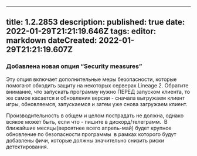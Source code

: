 
---
title: 1.2.2853
description: 
published: true
date: 2022-01-29T21:21:19.646Z
tags: 
editor: markdown
dateCreated: 2022-01-29T21:21:19.607Z
---		
		
### Добавлена новая опция “Security measures”
Эту опция включает дополнительные меры безопасности, которые помогают обходить защиту на некоторых серверах Lineage 2. Обратите внимание, что запускать программу нужно ПЕРЕД запуском клиента, то же самое касается и обновления версии - сначала выгружаем клиент игры, обновляемся, запускаемся и затем уже снова загружаем клиент. 

Производительность в общем и целом пострадать не должна, однако всякое может быть, если что - пишите в дискорд/телеграмм.  В ближайшие месяцы(вероятнее всего апрель-май) будет крупное обновление по безопасности программы  в рамках которого будут добавлены фичи, которые должны значительно снизить риски детектирования.  